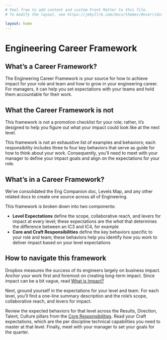 ```yaml
---
# Feel free to add content and custom Front Matter to this file.
# To modify the layout, see https://jekyllrb.com/docs/themes/#overriding-theme-defaults

layout: home
---
```


# Engineering Career Framework

## What’s a Career Framework?

The Engineering Career Framework is your source for how to achieve impact for your role and team and how to grow in your engineering career. For managers, it can help you set expectations with your teams and hold them accountable for their work.

## What the Career Framework is not

This framework is not a promotion checklist for your role; rather, it’s designed to help you figure out what your impact could look like at the next level.

This framework is not an exhaustive list of examples and behaviors; each responsibility includes three to four key behaviors that serve as guide for how to think about your work. Consequently, you’ll need to meet with your manager to define your impact goals and align on the expectations for your role. 

## What’s in a Career Framework?

We’ve consolidated the Eng Companion doc, Levels Map, and any other related docs to create one source across all of Engineering. 

This framework is broken down into two components:

- **Level Expectations** define the scope, collaborative reach, and levers for impact at every level; these expectations are the *what* that determines the difference between an IC3 and IC4, for example
- **Core and Craft Responsibilities** define the key behaviors specific to your role and team; these behaviors help you identify *how* you work to deliver impact based on your level expectations
## How to navigate this framework

Dropbox measures the success of its engineers largely on business impact. Anchor your work first and foremost on creating long-term impact. Since impact can be a bit vague, read [What is Impact?](https://paper.dropbox.com/doc/What-is-Impact--Ay0AmeKxFu0LnVSoDvFcxLLHAg-eXKpr8m6HzmIFbTv1h0Md)

Next, ground yourself in the expectations for your level and team. For each level, you’ll find a one-line summary description and the role’s scope, collaborative reach, and levers for impact. 

Review the expected behaviors for that level across the Results, Direction, Talent, Culture pillars from the [Core Responsibilities](https://app.dropboxer.net/binder/rfMrQOAmLLnrj9G7LCEmz/core_responsibilities_model). Read your Craft expectations, which are the per discipline technical capabilities you need to master at that level. Finally, meet with your manager to set your goals for the quarter. 
